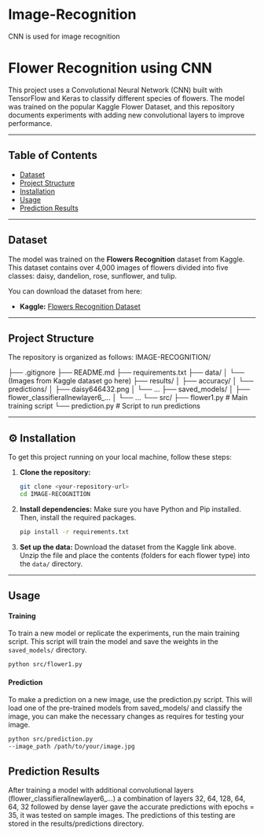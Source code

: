 # Image-Recognition
CNN is used for image recognition
#  Flower Recognition using CNN

This project uses a Convolutional Neural Network (CNN) built with TensorFlow and Keras to classify different species of flowers. The model was trained on the popular Kaggle Flower Dataset, and this repository documents experiments with adding new convolutional layers to improve performance.

***

##  Table of Contents
- [Dataset](#-dataset)
- [Project Structure](#-project-structure)
- [Installation](#-installation)
- [Usage](#-usage)
- [Prediction Results](#-prediction-results)

***

##  Dataset

The model was trained on the **Flowers Recognition** dataset from Kaggle. This dataset contains over 4,000 images of flowers divided into five classes: daisy, dandelion, rose, sunflower, and tulip.

You can download the dataset from here:
* **Kaggle:** [Flowers Recognition Dataset](https://www.kaggle.com/datasets/alxmamaev/flowers-recognition)

***

##  Project Structure

The repository is organized as follows:
IMAGE-RECOGNITION/

├── .gitignore
├── README.md
├── requirements.txt
├── data/
│   └── (Images from Kaggle dataset go here)
├── results/
│   ├── accuracy/
│   └── predictions/
│       ├── daisy646432.png
│       └── ...
├── saved_models/
│   ├── flower_classifierallnewlayer6_...
│   └── ...
└── src/
├── flower1.py      # Main training script
└── prediction.py   # Script to run predictions

***

## ⚙️ Installation

To get this project running on your local machine, follow these steps:

1.  **Clone the repository:**
    ```bash
    git clone <your-repository-url>
    cd IMAGE-RECOGNITION
    ```

2.  **Install dependencies:**
    Make sure you have Python and Pip installed. Then, install the required packages.
    ```bash
    pip install -r requirements.txt
    ```

3.  **Set up the data:**
    Download the dataset from the Kaggle link above. Unzip the file and place the contents (folders for each flower type) into the `data/` directory.

***

##  Usage

#### Training
To train a new model or replicate the experiments, run the main training script. This script will train the model and save the weights in the `saved_models/` directory.
```bash 
python src/flower1.py
```

#### Prediction
To make a prediction on a new image, use the prediction.py script. This will load one of the pre-trained models from saved_models/ and classify the image, you can make the necessary changes as requires for testing your image.

```bash 
python src/prediction.py 
--image_path /path/to/your/image.jpg
```

## Prediction Results
After training a model with additional convolutional layers (flower_classifierallnewlayer6_...) a combination of layers 32, 64, 128, 64, 64, 32 followed by dense layer gave the accurate predictions with epochs = 35, it was tested on sample images. The predictions of this testing are stored in the results/predictions directory.
